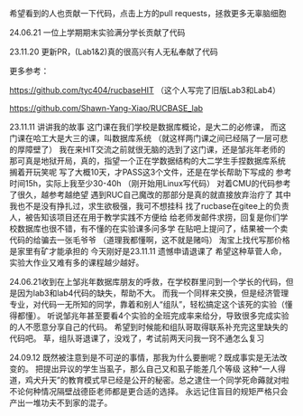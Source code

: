 希望看到的人也贡献一下代码，点击上方的pull requests，拯救更多无辜脑细胞

24.06.21 一位上学期期末实验满分学长贡献了代码

23.11.20 更新PR，(Lab1&2)真的很高兴有人无私奉献了代码

更多参考：

https://github.com/tyc404/rucbaseHIT  （这个人写完了旧版Lab3和Lab4）

https://github.com/Shawn-Yang-Xiao/RUCBASE_lab

23.11.11 讲讲我的故事
这门课在我们学校是数据库概论，是大二的必修课，
而这门课在哈工大是大三的课，叫数据库系统
（就这样两门课之间已经隔了一层可悲的厚障壁了）
我在来HIT交流之前就很无脑的选到了这门课，还是邹兆年老师的
那可真是地狱开局，真的，指望一个正在学数据结构的大二学生手捏数据库系统
搁着开玩笑呢
写了大概10天，才PASS这3个文件，还是在学长帮助下写成的
参考时间15h，实际上我至少30-40h
（刚开始用Linux写代码）
对着CMU的代码参考了很久，越参考越绝望
遇到RUC自己魔改的那部分是真的就直接放弃治疗了
其中我也不是没有挣扎过，求生欲极强，我可不想挂科
找了rucbase在gitee上的负责人，被告知该项目还在用于教学实践不方便给
给老师发邮件求捞，回复是你们学校数据库也很不错，有不懂的在实验课多问多学
在贴吧上提问了，结果被一个卖代码的给骗去一张毛爷爷
（道理我都懂啊，这不就是赌吗）
淘宝上找代写那价格是家里有矿才能承担的
今天刚好是23.11.11
遗憾申请退课了
希望这种草菅人命，实验大作业又难有多的课程越少越好。

24.06.21收到在上邹兆年数据库朋友的呼救，在学校群里问到一个学长的代码，但是因为lab3和lab4代码的缺失，帮助不大。
而我一个同样来交换，但是经济管理专业，对代码一无所知的同学，靠着和别人“组队”，轻松搞定这个该死的实验（懂得都懂）。 
听说邹兆年甚至要看4个实验的全班完成率来给分，导致很多完成实验的人不愿意分享自己的代码。 
希望到时候能和组队哥取得联系补充完这里缺失的代码吧。 
草，组队哥退课了，没戏了，考试前两天问我一窍不通怎么复习

24.09.12 既然被注意到是不可逆的事情，那我为什么要删呢？既成事实是无法改变的。
把提出异议的学生当虱子，那么自己又和虱子能差几个等级
这种“一人得道，鸡犬升天”的教育模式早已经是公开的秘密。总之逮住一个同学死命薅就对啦
不论何种情况隔壁战德臣老师都是更合适的选择。
永远记住盲目的规矩严格只会产出一堆功夫不到家的混子。
